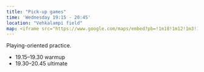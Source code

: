 ```yaml
---
title: "Pick-up games"
time: 'Wednesday 19:15 - 20:45'
location: "Vehkalampi field"
map: <iframe src="https://www.google.com/maps/embed?pb=!1m18!1m12!1m3!1d985.339534842607!2d25.718002887087295!3d62.24662579292835!2m3!1f0!2f0!3f0!3m2!1i1024!2i768!4f13.1!3m3!1m2!1s0x4685743a9cbef327%3A0x48b6ec85be8e22dd!2sVehkalammen%20kentt%C3%A4!5e0!3m2!1sen!2sfi!4v1713797470845!5m2!1sen!2sfi" width="600" height="450" style="border:0;" allowfullscreen="" loading="lazy" referrerpolicy="no-referrer-when-downgrade"></iframe>
---
```

Playing-oriented practice.

- 19.15–19.30 warmup
- 19.30–20.45 ultimate
